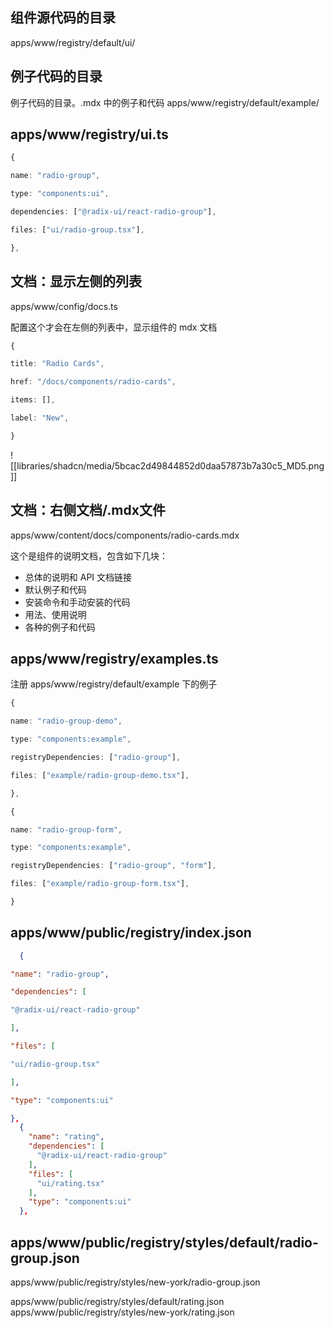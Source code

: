 ## 组件源代码的目录

apps/www/registry/default/ui/

## 例子代码的目录

例子代码的目录。.mdx 中的例子和代码
apps/www/registry/default/example/

## apps/www/registry/ui.ts

```ts
{

name: "radio-group",

type: "components:ui",

dependencies: ["@radix-ui/react-radio-group"],

files: ["ui/radio-group.tsx"],

},
```

## 文档：显示左侧的列表

apps/www/config/docs.ts

配置这个才会在左侧的列表中，显示组件的 mdx 文档

```ts
{

title: "Radio Cards",

href: "/docs/components/radio-cards",

items: [],

label: "New",

}
```

![[libraries/shadcn/media/5bcac2d49844852d0daa57873b7a30c5_MD5.png]]

## 文档：右侧文档/.mdx文件

apps/www/content/docs/components/radio-cards.mdx

这个是组件的说明文档，包含如下几块：

- 总体的说明和 API 文档链接
- 默认例子和代码
- 安装命令和手动安装的代码
- 用法、使用说明
- 各种的例子和代码

## apps/www/registry/examples.ts

注册 apps/www/registry/default/example 下的例子

```ts
{

name: "radio-group-demo",

type: "components:example",

registryDependencies: ["radio-group"],

files: ["example/radio-group-demo.tsx"],

},

{

name: "radio-group-form",

type: "components:example",

registryDependencies: ["radio-group", "form"],

files: ["example/radio-group-form.tsx"],

}
```

## apps/www/public/registry/index.json

```json
  {

"name": "radio-group",

"dependencies": [

"@radix-ui/react-radio-group"

],

"files": [

"ui/radio-group.tsx"

],

"type": "components:ui"

},
  {
    "name": "rating",
    "dependencies": [
      "@radix-ui/react-radio-group"
    ],
    "files": [
      "ui/rating.tsx"
    ],
    "type": "components:ui"
  },
```

## apps/www/public/registry/styles/default/radio-group.json

apps/www/public/registry/styles/new-york/radio-group.json

apps/www/public/registry/styles/default/rating.json
apps/www/public/registry/styles/new-york/rating.json
